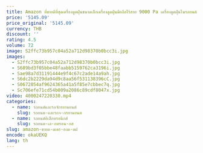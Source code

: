 ```yaml
---
title: Amazon ที่ขายดีที่สุดเครื่องดูดฝุ่นขนาดเล็กเครื่องดูดฝุ่นมือถือไร้สาย 9000 Pa เครื่องดูดฝุ่นในรถยนต์แบบพกพา
price: '5145.09'
price_original: '5145.09'
currency: THB
discount: ''
rating: 4.5
volume: 72
image: S2ffc73b957c04a52a712d98370b0bcc3i.jpg
images:
  - S2ffc73b957c04a52a712d98370b0bcc3i.jpg
  - S689bd3f05bbe48faabb5159762ca3196i.jpg
  - Sae98a7d31191444e9f4c67c2ade14a9ah.jpg
  - S6dc2b2229da94d9c8aa56f531138396cC.jpg
  - S0672054af9624365a41a5f85e7cbbec7q.jpg
  - Sc706efe71cd54b009a2086c89cdf8047x.jpg
video: 4000247220330.mp4
categories:
  - name: รถยนต์และรถจักรยานยนต์
    slug: รถยนต-และรถจ-กรยานยนต
  - name: รถยนต์อิเล็กทรอนิกส์
    slug: รถยนต-เล-กทรอน-กส
slug: amazon-ขายด-ดเคร-องด-ดฝ
encode: okaUEKQ
lang: th
---
```

  